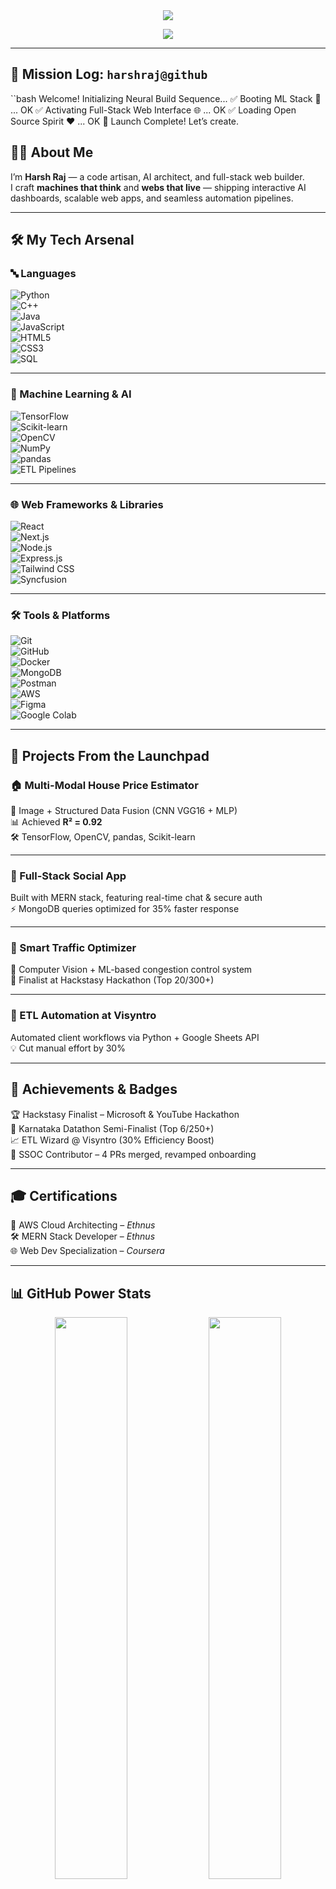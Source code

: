 <!-- 🚀 Galactic Banner -->
<div align="center">
  <img src="https://capsule-render.vercel.app/api?type=waving&color=0:8E2DE2,100:4A00E0&height=200&section=header&text=🚀%20Harsh%20Raj%20%7C%20AI%20Engineer%20%26%20Web%20Builder&fontSize=45&fontColor=ffffff&animation=twinkling&desc=Crafting%20Machines%20That%20Think%20%7C%20Deploying%20Webs%20That%20Live&descAlignY=55&descSize=18" />
</div>

<p align="center">
  <img src="https://readme-typing-svg.demolab.com?font=Fira+Code&weight=500&size=25&pause=1000&color=FF6B6B&center=true&vCenter=true&width=1000&lines=👨‍💻+Engineer+by+Logic,+Artist+by+Design;🧠+ML+%26+DL+is+my+Playground;🌐+Web+Solutions+from+Frontend+to+Backend;⚡+Automation+and+ETL+Flows?+Say+No+More" />
</p>

---

## 🎯 Mission Log: `harshraj@github`

``bash
Welcome! Initializing Neural Build Sequence...
✅ Booting ML Stack 🧠 ... OK
✅ Activating Full-Stack Web Interface 🌐 ... OK
✅ Loading Open Source Spirit ❤️ ... OK
🚀 Launch Complete! Let’s create.
## 👨‍💻 About Me

I’m **Harsh Raj** — a code artisan, AI architect, and full-stack web builder.  
I craft **machines that think** and **webs that live** — shipping interactive AI dashboards, scalable web apps, and seamless automation pipelines.

---

## 🛠️ My Tech Arsenal

### 🔤 Languages  
![Python](https://img.shields.io/badge/Python-FFD43B?style=for-the-badge&logo=python&logoColor=blue)  
![C++](https://img.shields.io/badge/C++-00599C?style=for-the-badge&logo=cplusplus&logoColor=white)  
![Java](https://img.shields.io/badge/Java-ED8B00?style=for-the-badge&logo=java&logoColor=white)  
![JavaScript](https://img.shields.io/badge/JavaScript-F7DF1E?style=for-the-badge&logo=javascript&logoColor=black)  
![HTML5](https://img.shields.io/badge/HTML5-E34F26?style=for-the-badge&logo=html5&logoColor=white)  
![CSS3](https://img.shields.io/badge/CSS3-1572B6?style=for-the-badge&logo=css3&logoColor=white)  
![SQL](https://img.shields.io/badge/SQL-336791?style=for-the-badge&logo=mysql&logoColor=white)  

---

### 🤖 Machine Learning & AI  
![TensorFlow](https://img.shields.io/badge/TensorFlow-FF6F00?style=for-the-badge&logo=tensorflow&logoColor=white)  
![Scikit-learn](https://img.shields.io/badge/scikit--learn-F7931E?style=for-the-badge&logo=scikit-learn&logoColor=white)  
![OpenCV](https://img.shields.io/badge/OpenCV-27338E?style=for-the-badge&logo=opencv&logoColor=white)  
![NumPy](https://img.shields.io/badge/Numpy-013243?style=for-the-badge&logo=numpy&logoColor=white)  
![pandas](https://img.shields.io/badge/Pandas-150458?style=for-the-badge&logo=pandas&logoColor=white)  
![ETL Pipelines](https://img.shields.io/badge/ETL%20Pipelines-A52A2A?style=for-the-badge)  

---

### 🌐 Web Frameworks & Libraries  
![React](https://img.shields.io/badge/React-61DAFB?style=for-the-badge&logo=react&logoColor=black)  
![Next.js](https://img.shields.io/badge/Next.js-000000?style=for-the-badge&logo=next.js&logoColor=white)  
![Node.js](https://img.shields.io/badge/Node.js-339933?style=for-the-badge&logo=node.js&logoColor=white)  
![Express.js](https://img.shields.io/badge/Express.js-000000?style=for-the-badge&logo=express&logoColor=white)  
![Tailwind CSS](https://img.shields.io/badge/Tailwind_CSS-38B2AC?style=for-the-badge&logo=tailwind-css)  
![Syncfusion](https://img.shields.io/badge/Syncfusion-3367D6?style=for-the-badge)  

---

### 🛠️ Tools & Platforms  
![Git](https://img.shields.io/badge/Git-F05032?style=for-the-badge&logo=git)  
![GitHub](https://img.shields.io/badge/GitHub-181717?style=for-the-badge&logo=github)  
![Docker](https://img.shields.io/badge/Docker-2496ED?style=for-the-badge&logo=docker)  
![MongoDB](https://img.shields.io/badge/MongoDB-4EA94B?style=for-the-badge&logo=mongodb)  
![Postman](https://img.shields.io/badge/Postman-F36826?style=for-the-badge&logo=postman)  
![AWS](https://img.shields.io/badge/AWS-232F3E?style=for-the-badge&logo=amazonaws)  
![Figma](https://img.shields.io/badge/Figma-F24E1E?style=for-the-badge&logo=figma)  
![Google Colab](https://img.shields.io/badge/Google_Colab-F9AB00?style=for-the-badge&logo=googlecolab)  

---

## 🚀 Projects From the Launchpad

### 🏠 Multi-Modal House Price Estimator  
📸 Image + Structured Data Fusion (CNN VGG16 + MLP)  
📊 Achieved **R² = 0.92**  
🛠️ TensorFlow, OpenCV, pandas, Scikit-learn  

---

### 💬 Full-Stack Social App  
Built with MERN stack, featuring real-time chat & secure auth  
⚡ MongoDB queries optimized for 35% faster response  

---

### 🚦 Smart Traffic Optimizer  
🎯 Computer Vision + ML-based congestion control system  
🏁 Finalist at Hackstasy Hackathon (Top 20/300+)  

---

### 🔄 ETL Automation at Visyntro  
Automated client workflows via Python + Google Sheets API  
💡 Cut manual effort by 30%  

---

## 🏅 Achievements & Badges  

🏆 Hackstasy Finalist – Microsoft & YouTube Hackathon  
🔎 Karnataka Datathon Semi-Finalist (Top 6/250+)  
📈 ETL Wizard @ Visyntro (30% Efficiency Boost)  
🤝 SSOC Contributor – 4 PRs merged, revamped onboarding  

---

## 🎓 Certifications  

🧠 AWS Cloud Architecting – *Ethnus*  
🛠️ MERN Stack Developer – *Ethnus*  
🌐 Web Dev Specialization – *Coursera*  

---

## 📊 GitHub Power Stats  

<p align="center">  
  <img width="48%" src="https://github-readme-stats.vercel.app/api?username=RAJharsh02&show_icons=true&theme=tokyonight&hide_border=true" />  
  <img width="48%" src="https://github-readme-streak-stats.herokuapp.com/?user=RAJharsh02&theme=tokyonight&hide_border=true" />  
</p>  

<p align="center">  
  <img width="60%" src="https://github-readme-stats.vercel.app/api/top-langs/?username=RAJharsh02&layout=compact&theme=tokyonight&hide_border=true" />  
</p>  

---

## 🤝 Transmission Incoming — Let's Connect!  

<p align="center">  
  <a href="mailto:harshraj2828@gmail.com"><img src="https://img.shields.io/badge/Gmail-harshraj2828@gmail.com-D14836?style=for-the-badge&logo=gmail" /></a>  
  <a href="https://www.linkedin.com/in/harsh-raj-8805a0251/"><img src="https://img.shields.io/badge/LinkedIn-Harsh%20Raj-0077B5?style=for-the-badge&logo=linkedin" /></a>  
  <a href="https://github.com/RAJharsh02"><img src="https://img.shields.io/badge/GitHub-RAJharsh02-181717?style=for-the-badge&logo=github" /></a>  
</p>

---

<!-- 🌌 Galactic Footer Wave -->
<div align="center">  
  <img src="https://capsule-render.vercel.app/api?type=waving&color=0:4ECDC4,100:FF6B6B&height=120&section=footer&width=100%" />  
</div>



